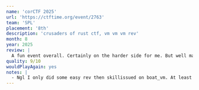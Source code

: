 ```yaml
---
name: 'corCTF 2025'
url: 'https://ctftime.org/event/2763'
team: 'SPL'
placement: '8th'
description: 'crusaders of rust ctf, vm vm vm rev'
month: 8
year: 2025
review: |
  A fun event overall. Certainly on the harder side for me. But well made with quality challs for the most part.
quality: 9/10
wouldPlayAgain: yes
notes: |
  - Ngl I only did some easy rev then skillissued on boat_vm. At least I learned a lot about VM rev from working on boat_vm with DisplayGFX + dudcom. Also hopefully the part of dudcom's body that got injured (those who know) is better now lol.
---
```

